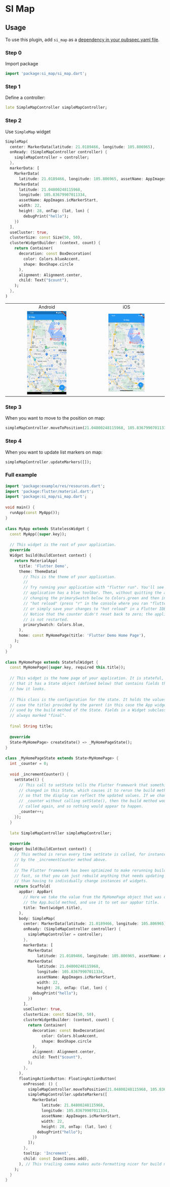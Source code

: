 # SI Map

## Usage
To use this plugin, add `si_map` as a [dependency in your pubspec.yaml file](https://flutter.dev/docs/development/packages-and-plugins/using-packages).

### Step 0
Import package
```dart
import 'package:si_map/si_map.dart';
```

### Step 1
Define a controller:
```dart
late SimpleMapController simpleMapController;
```

### Step 2
Use `SimpleMap` widget
```dart
SimpleMap(
  center: MarkerData(latitude: 21.0189466, longitude: 105.806965),
  onReady: (SimpleMapController controller) {
    simpleMapController = controller;
  },
  markerData: [
    MarkerData(
      latitude: 21.0189466, longitude: 105.806965, assetName: AppImages.icMarkerStart, width: 22, height: 28),
    MarkerData(
      latitude: 21.04800248115968,
      longitude: 105.83679907011334,
      assetName: AppImages.icMarkerStart,
      width: 22,
      height: 28, onTap: (lat, lon) {
        debugPrint("hello");
    })
  ],
  useCluster: true,
  clusterSize: const Size(50, 50),
  clusterWidgetBuilder: (context, count) {
    return Container(
      decoration: const BoxDecoration(
        color: Colors.blueAccent,
        shape: BoxShape.circle
      ),
      alignment: Alignment.center,
      child: Text("$count"),
    );
  },
)
```

<table width="100%" cellspacing="0" cellpadding="0" rules="none">
  <tr>
    <td align="center">Android</td>
     <td align="center">iOS</td>
  </tr>
  <tr>
    <td align="center"><img src="doc/screenshots/android.jpg" width="50%"></td>
    <td align="center"><img src="doc/screenshots/ios.png" width="50%"></td>
  </tr>
 </table>

[comment]: <> (Android                    |  iOS)

[comment]: <> (:-------------------------:|:-------------------------:)

[comment]: <> (![]&#40;https://raw.githubusercontent.com/mobilesi/si_map/task%23update-readme/doc/screenshots/android.jpg&#41;  |  ![]&#40;https://raw.githubusercontent.com/mobilesi/si_map/task%23update-readme/doc/screenshots/ios.png&#41;)

[comment]: <> (<img src="https://raw.githubusercontent.com/mobilesi/si_map/master/doc/screenshots/android.jpg" alt="SIMap - Example Android" width="400" />)

[comment]: <> (<img src="https://raw.githubusercontent.com/mobilesi/si_map/master/doc/screenshots/ios.png" alt="SIMap - Example iOS" width="400" />)

[comment]: <> (<br>)

### Step 3
When you want to move to the position on map:
```dart
simpleMapController.moveToPosition(21.04800248115968, 105.83679907011334);
```

### Step 4
When you want to update list markers on map:
```dart
simpleMapController.updateMarkers([]);
```

### Full example
```dart
import 'package:example/res/resources.dart';
import 'package:flutter/material.dart';
import 'package:si_map/si_map.dart';

void main() {
  runApp(const MyApp());
}

class MyApp extends StatelessWidget {
  const MyApp({super.key});

  // This widget is the root of your application.
  @override
  Widget build(BuildContext context) {
    return MaterialApp(
      title: 'Flutter Demo',
      theme: ThemeData(
        // This is the theme of your application.
        //
        // Try running your application with "flutter run". You'll see the
        // application has a blue toolbar. Then, without quitting the app, try
        // changing the primarySwatch below to Colors.green and then invoke
        // "hot reload" (press "r" in the console where you ran "flutter run",
        // or simply save your changes to "hot reload" in a Flutter IDE).
        // Notice that the counter didn't reset back to zero; the application
        // is not restarted.
        primarySwatch: Colors.blue,
      ),
      home: const MyHomePage(title: 'Flutter Demo Home Page'),
    );
  }
}

class MyHomePage extends StatefulWidget {
  const MyHomePage({super.key, required this.title});

  // This widget is the home page of your application. It is stateful, meaning
  // that it has a State object (defined below) that contains fields that affect
  // how it looks.

  // This class is the configuration for the state. It holds the values (in this
  // case the title) provided by the parent (in this case the App widget) and
  // used by the build method of the State. Fields in a Widget subclass are
  // always marked "final".

  final String title;

  @override
  State<MyHomePage> createState() => _MyHomePageState();
}

class _MyHomePageState extends State<MyHomePage> {
  int _counter = 0;

  void _incrementCounter() {
    setState(() {
      // This call to setState tells the Flutter framework that something has
      // changed in this State, which causes it to rerun the build method below
      // so that the display can reflect the updated values. If we changed
      // _counter without calling setState(), then the build method would not be
      // called again, and so nothing would appear to happen.
      _counter++;
    });
  }

  late SimpleMapController simpleMapController;

  @override
  Widget build(BuildContext context) {
    // This method is rerun every time setState is called, for instance as done
    // by the _incrementCounter method above.
    //
    // The Flutter framework has been optimized to make rerunning build methods
    // fast, so that you can just rebuild anything that needs updating rather
    // than having to individually change instances of widgets.
    return Scaffold(
      appBar: AppBar(
        // Here we take the value from the MyHomePage object that was created by
        // the App.build method, and use it to set our appbar title.
        title: Text(widget.title),
      ),
      body: SimpleMap(
        center: MarkerData(latitude: 21.0189466, longitude: 105.806965),
        onReady: (SimpleMapController controller) {
          simpleMapController = controller;
        },
        markerData: [
          MarkerData(
              latitude: 21.0189466, longitude: 105.806965, assetName: AppImages.icMarkerStart, width: 22, height: 28),
          MarkerData(
              latitude: 21.04800248115968,
              longitude: 105.83679907011334,
              assetName: AppImages.icMarkerStart,
              width: 22,
              height: 28, onTap: (lat, lon) {
            debugPrint("hello");
          })
        ],
        useCluster: true,
        clusterSize: const Size(50, 50),
        clusterWidgetBuilder: (context, count) {
          return Container(
            decoration: const BoxDecoration(
                color: Colors.blueAccent,
                shape: BoxShape.circle
            ),
            alignment: Alignment.center,
            child: Text("$count"),
          );
        },
      ),
      floatingActionButton: FloatingActionButton(
        onPressed: () {
          simpleMapController.moveToPosition(21.04800248115968, 105.83679907011334);
          simpleMapController.updateMarkers([
            MarkerData(
                latitude: 21.04800248115968,
                longitude: 105.83679907011334,
                assetName: AppImages.icMarkerStart,
                width: 22,
                height: 28, onTap: (lat, lon) {
              debugPrint("hello");
            })
          ]);
        },
        tooltip: 'Increment',
        child: const Icon(Icons.add),
      ), // This trailing comma makes auto-formatting nicer for build methods.
    );
  }
}

```